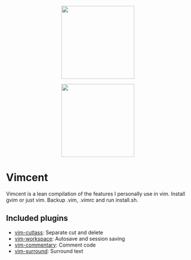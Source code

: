 <p align="center" display="inline-block">
    <img src="https://upload.wikimedia.org/wikipedia/commons/thumb/4/4c/Vincent_van_Gogh_-_Self-Portrait_-_Google_Art_Project_%28454045%29.jpg/380px-Vincent_van_Gogh_-_Self-Portrait_-_Google_Art_Project_%28454045%29.jpg" height="200">
</p>
<p align="center" display="inline-block">
    <img src="https://upload.wikimedia.org/wikipedia/commons/9/9f/Vimlogo.svg" height="200">
</p>

# Vimcent

Vimcent is a lean compilation of the features I personally use in vim.
Install gvim or just vim.
Backup .vim, .vimrc and run install.sh.

## Included plugins

* [vim-cutlass](https://github.com/svermeulen/vim-cutlass): Separate cut and delete
* [vim-workspace](https://github.com/thaerkh/vim-workspace): Autosave and session saving
* [vim-commentary](https://github.com/tpope/vim-commentary): Comment code
* [vim-surround](https://github.com/tpope/vim-commentary): Surround text

